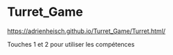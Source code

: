 # Turret_Game

https://adrienheisch.github.io/Turret_Game/Turret.html/

Touches 1 et 2 pour utiliser les compétences
